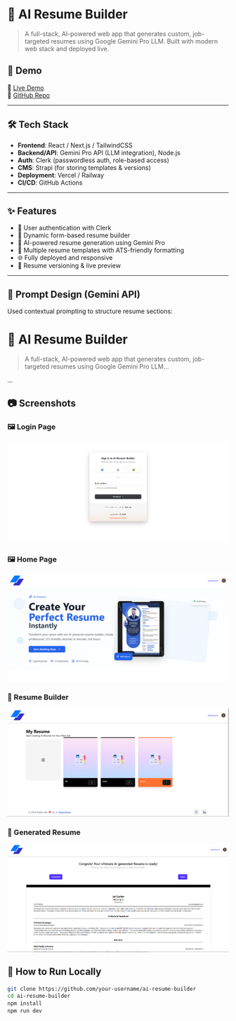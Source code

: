 # 🧠 AI Resume Builder

> A full-stack, AI-powered web app that generates custom, job-targeted resumes using Google Gemini Pro LLM. Built with modern web stack and deployed live.

## 🚀 Demo

🔗 [Live Demo](https://your-live-url.com)  
📁 [GitHub Repo](https://github.com/your-username/ai-resume-builder)

---

## 🛠️ Tech Stack

- **Frontend**: React / Next.js / TailwindCSS
- **Backend/API**: Gemini Pro API (LLM integration), Node.js
- **Auth**: Clerk (passwordless auth, role-based access)
- **CMS**: Strapi (for storing templates & versions)
- **Deployment**: Vercel / Railway
- **CI/CD**: GitHub Actions

---

## ✨ Features

- 🔐 User authentication with Clerk
- 📝 Dynamic form-based resume builder
- 🤖 AI-powered resume generation using Gemini Pro
- 📄 Multiple resume templates with ATS-friendly formatting
- 🌐 Fully deployed and responsive
- 🔄 Resume versioning & live preview

---

## 🧠 Prompt Design (Gemini API)

Used contextual prompting to structure resume sections:



# 🧠 AI Resume Builder

> A full-stack, AI-powered web app that generates custom, job-targeted resumes using Google Gemini Pro LLM...

...




## 📷 Screenshots

### 🖼️ Login Page
![Login](./public/screenshots/login.png)
### 🖼️ Home Page
![Login](./public/screenshots/home.png)

### 🧾 Resume Builder
![Builder](./public/screenshots/builder-ui.png.png)

### 📄 Generated Resume
![Output](./public/screenshots/resume-output.png)

## 🧪 How to Run Locally

```bash
git clone https://github.com/your-username/ai-resume-builder
cd ai-resume-builder
npm install
npm run dev


